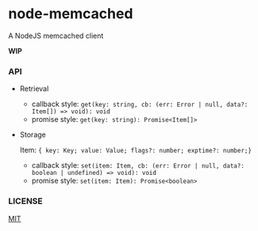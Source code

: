 node-memcached
======

A NodeJS memcached client

__WIP__

### API

* Retrieval
  * callback style: `get(key: string, cb: (err: Error | null, data?: Item[]) => void): void`
  * promise style: `get(key: string): Promise<Item[]>`

* Storage
  
  Item: `{ key: Key; value: Value; flags?: number; exptime?: number;}`

  * callback style: `set(item: Item, cb: (err: Error | null, data?: boolean | undefined) => void): void`
  * promise style: `set(item: Item): Promise<boolean>`



### LICENSE

[MIT](LICENSE)